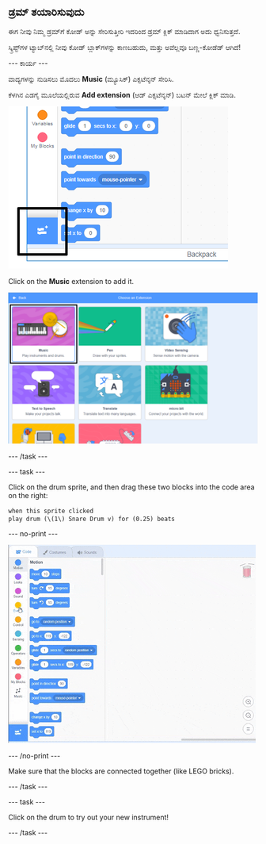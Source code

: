 ## ಡ್ರಮ್ ತಯಾರಿಸುವುದು

ಈಗ ನೀವು ನಿಮ್ಮ ಡ್ರಮ್‌ಗೆ ಕೋಡ್ ಅನ್ನು ಸೇರಿಸುತ್ತೀರಿ ಇದರಿಂದ ಡ್ರಮ್ ಕ್ಲಿಕ್ ಮಾಡಿದಾಗ ಅದು ಧ್ವನಿಸುತ್ತದೆ.

ಸ್ಕ್ರಿಪ್ಟ್‌ಗಳ ಟ್ಯಾಬ್‌ನಲ್ಲಿ ನೀವು ಕೋಡ್ ಬ್ಲಾಕ್‌ಗಳನ್ನು ಕಾಣಬಹುದು, ಮತ್ತು ಅವೆಲ್ಲವೂ ಬಣ್ಣ-ಕೋಡೆಡ್ ಆಗಿದೆ!

\--- ಕಾರ್ಯ \---

ವಾದ್ಯಗಳನ್ನು ನುಡಿಸಲು ಮೊದಲು **Music** (ಮ್ಯೂಸಿಕ್) ಎಕ್ಸಟೆನ್ಶನ್ ಸೇರಿಸಿ.

ಕೆಳಗಿನ ಎಡಗೈ ಮೂಲೆಯಲ್ಲಿರುವ **Add extension** (ಆಡ್ ಎಕ್ಸಟೆನ್ಶನ್) ಬಟನ್ ಮೇಲೆ ಕ್ಲಿಕ್ ಮಾಡಿ.

![add extension button highlighted](images/add-extension-annotated.png)

Click on the **Music** extension to add it.

![music extension highlighted](images/click-music-annotated.png)

\--- /task \---

\--- task \---

Click on the drum sprite, and then drag these two blocks into the code area on the right:

```blocks3
when this sprite clicked
play drum (\(1\) Snare Drum v) for (0.25) beats
```

\--- no-print \---

![screenshot](images/connect-block.gif)

\--- /no-print \---

Make sure that the blocks are connected together (like LEGO bricks).

\--- /task \---

\--- task \---

Click on the drum to try out your new instrument!

\--- /task \---
